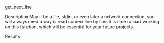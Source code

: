 <p>get_next_line</p>
Description
May it be a file, stdin, or even later a network connection, you will always need a way to read content line by line. It is time to start working on this function, which will be essential for your future projects.

Results
